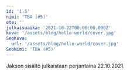 ```yaml
---
id: '1.5'
nimi: 'TBA (#5)'
ote: ''
julkaisuaika: '2021-10-22T00:00:00.000Z'
kuva: '/assets/blog/hello-world/cover.jpg'
SeoKuva:
  url: '/assets/blog/hello-world/cover.jpg'
SeoNimi: 'TBA (#5)'
---
```


Jakson sisältö julkaistaan perjantaina 22.10.2021.